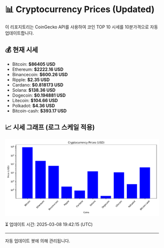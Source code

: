 
# 📊 Cryptocurrency Prices (Updated)

이 리포지토리는 CoinGecko API를 사용하여 코인 TOP 10 시세를 10분가격으로 자동 업데이트합니다.

## 💰 현재 시세
- Bitcoin: **$86405 USD**
- Ethereum: **$2222.16 USD**
- Binancecoin: **$600.26 USD**
- Ripple: **$2.35 USD**
- Cardano: **$0.818173 USD**
- Solana: **$138.36 USD**
- Dogecoin: **$0.194881 USD**
- Litecoin: **$104.66 USD**
- Polkadot: **$4.36 USD**
- Bitcoin-cash: **$393.17 USD**

## 📈 시세 그래프 (로그 스케일 적용)
![Crypto Prices](crypto_prices.png)

⏳ 업데이트 시간: 2025-03-08 19:42:15 (UTC)

---
자동 업데이트 봇에 의해 관리됩니다.
